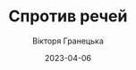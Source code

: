 ---
layout: default
modal-id: 12
date: 2023-04-06
title: Спротив речей
author: Вікторя Гранецька
author_label: Авторка
img: sprotyv-rechey-viktoriya-granetska.jpg
alt: image-alt
project-date: 2017
category: Поезія
description: "Вікторя Гранецька: Це вже п’ята моя книга (не рахуючи спільних з іншими авторами збірок оповідань), проте я волію називати її дебютною. Адже «Спротив речей» — мій поетичний дебют — перша і, сподіваюся, не остання збірка неримованої поезії. Віршування увірвалося у мій простір несподівано — просто одного вечора відкілясь почали зринати чудернацькі рядки, геть не схожі на традиційну римовану поезію, однак і від звичного для мене «прозового» розповідання історій вони також суттєво відрізнялися. Так виник мій особистісний «спротив речей» у творчості: проза видозмінилася й переродилася у поезію — або ж, за визначенням письменниці та літературознавиці Лесі Мудрак, у поезопрозу… Хай так і буде)"
---